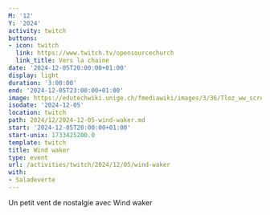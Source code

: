 ```yaml
---
M: '12'
Y: '2024'
activity: twitch
buttons:
- icon: twitch
  link: https://www.twitch.tv/opensourcechurch
  link_title: Vers la chaine
date: '2024-12-05T20:00:00+01:00'
display: light
duration: '3:00:00'
end: '2024-12-05T23:00:00+01:00'
image: https://edutechwiki.unige.ch/fmediawiki/images/3/36/Tloz_ww_screenshot.jpg
isodate: '2024-12-05'
location: twitch
path: 2024/12/2024-12-05-wind-waker.md
start: '2024-12-05T20:00:00+01:00'
start-unix: 1733425200.0
template: twitch
title: Wind waker
type: event
url: /activities/twitch/2024/12/05/wind-waker
with:
- Saladeverte
---
```

Un petit vent de nostalgie avec Wind waker